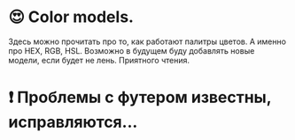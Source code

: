 # 😍 Color models.
Здесь можно прочитать про то, как работают палитры цветов. А именно про HEX, RGB, HSL. Возможно в будущем буду добавлять новые модели, если будет не лень. Приятного чтения.

# ❗ Проблемы с футером известны, исправляются...